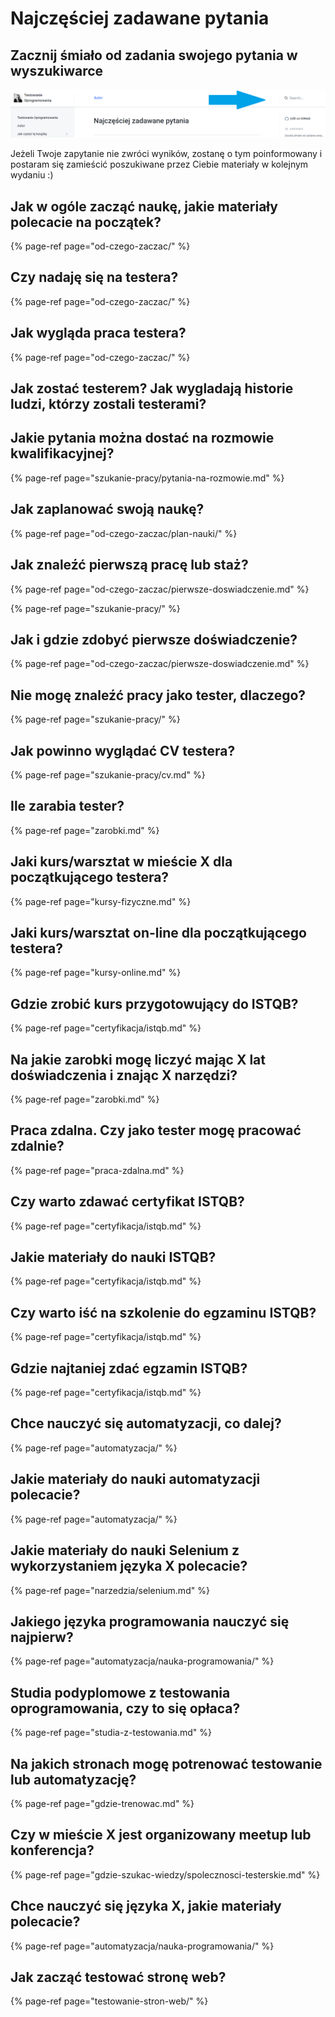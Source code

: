 # Najczęściej zadawane pytania

## Zacznij śmiało od zadania swojego pytania w wyszukiwarce

![](.gitbook/assets/adnotacja-2020-01-09-151253.png)

Jeżeli Twoje zapytanie nie zwróci wyników, zostanę o tym poinformowany i postaram się zamieścić poszukiwane przez Ciebie materiały w kolejnym wydaniu :\)

## Jak w ogóle zacząć naukę, jakie materiały polecacie na początek?

{% page-ref page="od-czego-zaczac/" %}

## Czy nadaję się na testera?

{% page-ref page="od-czego-zaczac/" %}

## Jak wygląda praca testera?

{% page-ref page="od-czego-zaczac/" %}

## Jak zostać testerem? Jak wygladają historie ludzi, którzy zostali testerami?

## Jakie pytania można dostać na rozmowie kwalifikacyjnej?

{% page-ref page="szukanie-pracy/pytania-na-rozmowie.md" %}

## Jak zaplanować swoją naukę?

{% page-ref page="od-czego-zaczac/plan-nauki/" %}

## Jak znaleźć pierwszą pracę lub staż?

{% page-ref page="od-czego-zaczac/pierwsze-doswiadczenie.md" %}

{% page-ref page="szukanie-pracy/" %}

## Jak i gdzie zdobyć pierwsze doświadczenie?

{% page-ref page="od-czego-zaczac/pierwsze-doswiadczenie.md" %}

## Nie mogę znaleźć pracy jako tester, dlaczego?

{% page-ref page="szukanie-pracy/" %}

## Jak powinno wyglądać CV testera?

{% page-ref page="szukanie-pracy/cv.md" %}

## Ile zarabia tester?

{% page-ref page="zarobki.md" %}

## Jaki kurs/warsztat w mieście X dla początkującego testera?

{% page-ref page="kursy-fizyczne.md" %}

## Jaki kurs/warsztat on-line dla początkującego testera?

{% page-ref page="kursy-online.md" %}

## Gdzie zrobić kurs przygotowujący do ISTQB?

{% page-ref page="certyfikacja/istqb.md" %}

## Na jakie zarobki mogę liczyć mając X lat doświadczenia i znając X narzędzi?

{% page-ref page="zarobki.md" %}

## Praca zdalna. Czy jako tester mogę pracować zdalnie?

{% page-ref page="praca-zdalna.md" %}

## Czy warto zdawać certyfikat ISTQB?

{% page-ref page="certyfikacja/istqb.md" %}

## Jakie materiały do nauki ISTQB?

{% page-ref page="certyfikacja/istqb.md" %}

## Czy warto iść na szkolenie do egzaminu ISTQB?

{% page-ref page="certyfikacja/istqb.md" %}

## Gdzie najtaniej zdać egzamin ISTQB?

{% page-ref page="certyfikacja/istqb.md" %}

## Chce nauczyć się automatyzacji, co dalej?

{% page-ref page="automatyzacja/" %}

## Jakie materiały do nauki automatyzacji polecacie?

{% page-ref page="automatyzacja/" %}

## Jakie materiały do nauki Selenium z wykorzystaniem języka X polecacie?

{% page-ref page="narzedzia/selenium.md" %}

## Jakiego języka programowania nauczyć się najpierw?

{% page-ref page="automatyzacja/nauka-programowania/" %}

## Studia podyplomowe z testowania oprogramowania, czy to się opłaca?

{% page-ref page="studia-z-testowania.md" %}

## Na jakich stronach mogę potrenować testowanie lub automatyzację?

{% page-ref page="gdzie-trenowac.md" %}

## Czy w mieście X jest organizowany meetup lub konferencja?

{% page-ref page="gdzie-szukac-wiedzy/spolecznosci-testerskie.md" %}

## Chce nauczyć się języka X, jakie materiały polecacie?

{% page-ref page="automatyzacja/nauka-programowania/" %}

## Jak zacząć testować stronę web?

{% page-ref page="testowanie-stron-web/" %}

